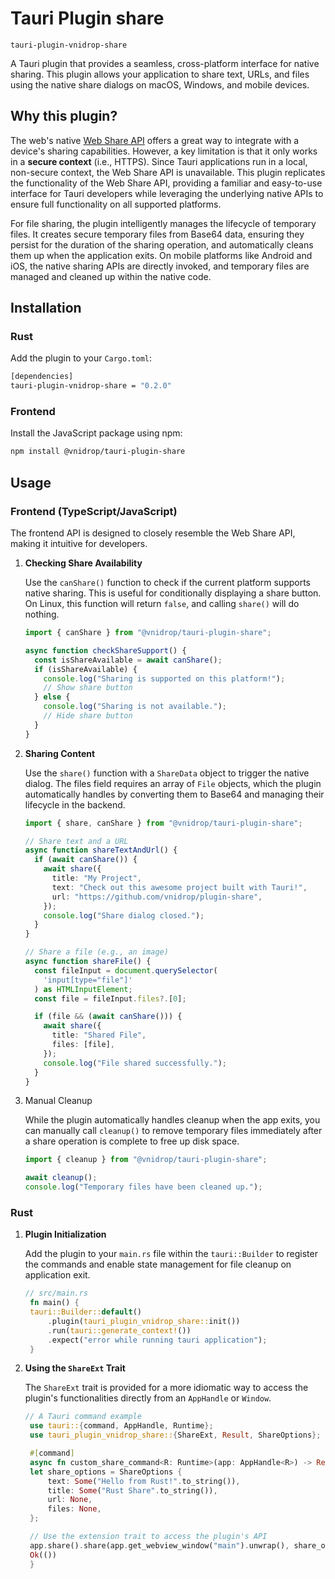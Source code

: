 # Tauri Plugin share

`tauri-plugin-vnidrop-share`

A Tauri plugin that provides a seamless, cross-platform interface for native sharing. This plugin allows your application to share text, URLs, and files using the native share dialogs on macOS, Windows, and mobile devices.

## Why this plugin?

The web's native [Web Share API](https://developer.mozilla.org/en-US/docs/Web/API/Navigator/share) offers a great way to integrate with a device's sharing capabilities. However, a key limitation is that it only works in a **secure context** (i.e., HTTPS). Since Tauri applications run in a local, non-secure context, the Web Share API is unavailable. This plugin replicates the functionality of the Web Share API, providing a familiar and easy-to-use interface for Tauri developers while leveraging the underlying native APIs to ensure full functionality on all supported platforms.

For file sharing, the plugin intelligently manages the lifecycle of temporary files. It creates secure temporary files from Base64 data, ensuring they persist for the duration of the sharing operation, and automatically cleans them up when the application exits. On mobile platforms like Android and iOS, the native sharing APIs are directly invoked, and temporary files are managed and cleaned up within the native code.

## Installation

### Rust

Add the plugin to your `Cargo.toml`:

```sh
[dependencies]
tauri-plugin-vnidrop-share = "0.2.0"
```

### Frontend

Install the JavaScript package using npm:

```sh
npm install @vnidrop/tauri-plugin-share
```

## Usage

### Frontend (TypeScript/JavaScript)

The frontend API is designed to closely resemble the Web Share API, making it intuitive for developers.

1. **Checking Share Availability**

   Use the `canShare()` function to check if the current platform supports native sharing. This is useful for conditionally displaying a share button. On Linux, this function will return `false`, and calling `share()` will do nothing.

   ```ts
   import { canShare } from "@vnidrop/tauri-plugin-share";

   async function checkShareSupport() {
     const isShareAvailable = await canShare();
     if (isShareAvailable) {
       console.log("Sharing is supported on this platform!");
       // Show share button
     } else {
       console.log("Sharing is not available.");
       // Hide share button
     }
   }
   ```

2. **Sharing Content**

   Use the `share()` function with a `ShareData` object to trigger the native dialog. The files field requires an array of `File` objects, which the plugin automatically handles by converting them to Base64 and managing their lifecycle in the backend.

   ```ts
   import { share, canShare } from "@vnidrop/tauri-plugin-share";

   // Share text and a URL
   async function shareTextAndUrl() {
     if (await canShare()) {
       await share({
         title: "My Project",
         text: "Check out this awesome project built with Tauri!",
         url: "https://github.com/vnidrop/plugin-share",
       });
       console.log("Share dialog closed.");
     }
   }

   // Share a file (e.g., an image)
   async function shareFile() {
     const fileInput = document.querySelector(
       'input[type="file"]'
     ) as HTMLInputElement;
     const file = fileInput.files?.[0];

     if (file && (await canShare())) {
       await share({
         title: "Shared File",
         files: [file],
       });
       console.log("File shared successfully.");
     }
   }
   ```

3. Manual Cleanup

   While the plugin automatically handles cleanup when the app exits, you can manually call `cleanup()` to remove temporary files immediately after a share operation is complete to free up disk space.

   ```ts
   import { cleanup } from "@vnidrop/tauri-plugin-share";

   await cleanup();
   console.log("Temporary files have been cleaned up.");
   ```

### Rust

1. **Plugin Initialization**

   Add the plugin to your `main.rs` file within the `tauri::Builder` to register the commands and enable state management for file cleanup on application exit.

   ```rs
   // src/main.rs
    fn main() {
    tauri::Builder::default()
        .plugin(tauri_plugin_vnidrop_share::init())
        .run(tauri::generate_context!())
        .expect("error while running tauri application");
    }
   ```

2. **Using the `ShareExt` Trait**

   The `ShareExt` trait is provided for a more idiomatic way to access the plugin's functionalities directly from an `AppHandle` or `Window`.

   ```rs
   // A Tauri command example
    use tauri::{command, AppHandle, Runtime};
    use tauri_plugin_vnidrop_share::{ShareExt, Result, ShareOptions};

    #[command]
    async fn custom_share_command<R: Runtime>(app: AppHandle<R>) -> Result<()> {
    let share_options = ShareOptions {
        text: Some("Hello from Rust!".to_string()),
        title: Some("Rust Share".to_string()),
        url: None,
        files: None,
    };

    // Use the extension trait to access the plugin's API
    app.share().share(app.get_webview_window("main").unwrap(), share_options, app.state())?;
    Ok(())
    }
   ```
